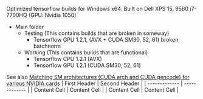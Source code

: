 Optimized tensorflow builds for Windows x64.
Built on Dell XPS 15, 9560 i7-7700HQ (GPU: Nvidia 1050)

 - Main folder
	 -  Testing (This contains builds that are broken in someway)
		 - Tensorflow GPU 1.2.1, (AVX + CUDA SM30, 52, 61) broken batchnorm
	 -  Working (This contains builds that are functional)
		 - Tensorflow CPU 1.2.1 (AVX)
		 - Tensorflow GPU 1.2.1 (CUDA SM30, 52, 61)

See also [Matching SM architectures (CUDA arch and CUDA gencode) for various NVIDIA cards](http://arnon.dk/matching-sm-architectures-arch-and-gencode-for-various-nvidia-cards/)
| First Header  | Second Header |
| ------------- | ------------- |
| Content Cell  | Content Cell  |
| Content Cell  | Content Cell  |
